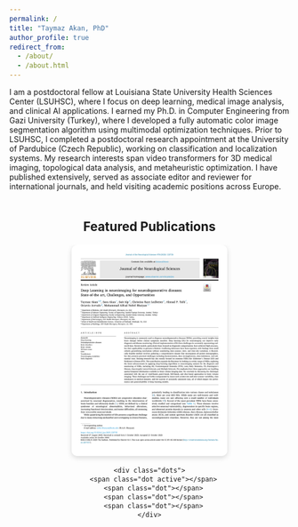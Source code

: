 ```yaml
---
permalink: /
title: "Taymaz Akan, PhD"
author_profile: true
redirect_from: 
  - /about/
  - /about.html
---
```


I am a postdoctoral fellow at Louisiana State University Health Sciences Center (LSUHSC), where I focus on deep learning, medical image analysis, and clinical AI applications. I earned my Ph.D. in Computer Engineering from Gazi University (Turkey), where I developed a fully automatic color image segmentation algorithm using multimodal optimization techniques. Prior to LSUHSC, I completed a postdoctoral research appointment at the University of Pardubice (Czech Republic), working on classification and localization systems. My research interests span video transformers for 3D medical imaging, topological data analysis, and metaheuristic optimization. I have published extensively, served as associate editor and reviewer for international journals, and held visiting academic positions across Europe.



<section id="featured-publications" style="text-align:center; margin: 50px 0;">
  <h2>Featured Publications</h2>

  <div class="pub-carousel">
    <div class="slides">
      <div class="slide active">
        <a href="https://www.sciencedirect.com/science/article/pii/S0022510X25003557" target="_blank">
          <img src="/images/papers/NeuroDeepReview.png" alt="ReviewDeepNEuro">
        </a>
      </div>
      <div class="slide">
        <a href="https://link.springer.com/article/10.1007/s10278-024-01336-y" target="_blank">
          <img src="/images/papers/ViViEchoformer.png" alt="ViViEchoformer">
        </a>
      </div>
      <div class="slide">
        <a href="https://www.nature.com/articles/s41598-024-59578-3" target="_blank">
          <img src="/images/papers/JointTransformer.png" alt="JoinTransformer">
        </a>
      </div>
      <div class="slide">
        <a href="https://www.sciencedirect.com/science/article/pii/S0306452225009108?ssrnid=5276922&dgcid=SSRN_redirect_SD" target="_blank">
          <img src="/images/papers/Alzhformer.png" alt="AlzFormer">
        </a>
      </div>
    </div>

    <div class="dots">
      <span class="dot active"></span>
      <span class="dot"></span>
      <span class="dot"></span>
      <span class="dot"></span>
    </div>
  </div>
</section>

<style>
#featured-publications {
  max-width: 900px;
  margin: 0 auto;
}

.pub-carousel {
  position: relative;
  overflow: hidden;
}

.slides {
  display: flex;
  transition: transform 0.6s ease;
}

.slide {
  min-width: 100%;
  display: none;
  justify-content: center;
  align-items: center;
}

.slide.active {
  display: flex;
}

.slide img {
  width: 280px;
  height: 380px;
  border-radius: 10px;
  box-shadow: 0 3px 10px rgba(0,0,0,0.15);
  transition: transform 0.3s ease;
}

.slide img:hover {
  transform: scale(1.05);
}

.dots {
  text-align: center;
  margin-top: 12px;
}

.dot {
  height: 10px;
  width: 10px;
  margin: 0 4px;
  background-color: #ccc;
  border-radius: 50%;
  display: inline-block;
  cursor: pointer;
  transition: background-color 0.3s;
}

.dot.active {
  background-color: #58a6ff;
}

h2 {
  font-size: 1.6em;
  margin-bottom: 20px;
}
</style>

<script>
const slides = document.querySelectorAll('.slide');
const dots = document.querySelectorAll('.dot');
let currentIndex = 0;

function showSlide(index) {
  slides.forEach((slide, i) => {
    slide.classList.toggle('active', i === index);
    dots[i].classList.toggle('active', i === index);
  });
}

dots.forEach((dot, i) => {
  dot.addEventListener('click', () => {
    currentIndex = i;
    showSlide(currentIndex);
  });
});

setInterval(() => {
  currentIndex = (currentIndex + 1) % slides.length;
  showSlide(currentIndex);
}, 4000);
</script>


